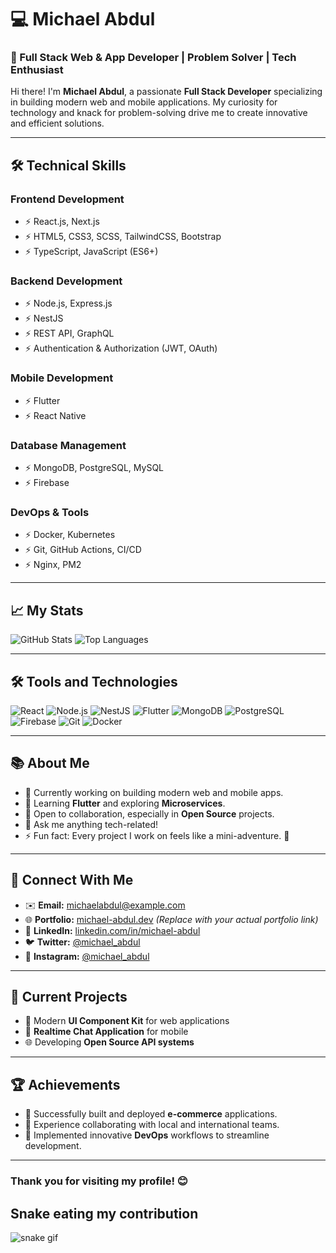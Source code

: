# 💻 Michael Abdul

### 🚀 Full Stack Web & App Developer | Problem Solver | Tech Enthusiast

Hi there! I'm **Michael Abdul**, a passionate **Full Stack Developer** specializing in building modern web and mobile applications. My curiosity for technology and knack for problem-solving drive me to create innovative and efficient solutions.

---

## 🛠️ Technical Skills

### **Frontend Development**
- ⚡ React.js, Next.js
- ⚡ HTML5, CSS3, SCSS, TailwindCSS, Bootstrap
- ⚡ TypeScript, JavaScript (ES6+)

### **Backend Development**
- ⚡ Node.js, Express.js
- ⚡ NestJS
- ⚡ REST API, GraphQL
- ⚡ Authentication & Authorization (JWT, OAuth)

### **Mobile Development**
- ⚡ Flutter
- ⚡ React Native

### **Database Management**
- ⚡ MongoDB, PostgreSQL, MySQL
- ⚡ Firebase

### **DevOps & Tools**
- ⚡ Docker, Kubernetes
- ⚡ Git, GitHub Actions, CI/CD
- ⚡ Nginx, PM2

---

## 📈 My Stats

![GitHub Stats](https://github-readme-stats.vercel.app/api?username=michael-abdul&show_icons=true&theme=radical&count_private=true)
![Top Languages](https://github-readme-stats.vercel.app/api/top-langs/?username=michael-abdul&layout=compact&theme=radical)

---

## 🛠️ Tools and Technologies

![React](https://img.shields.io/badge/-React-61DAFB?logo=react&logoColor=white&style=flat-square)
![Node.js](https://img.shields.io/badge/-Node.js-339933?logo=node.js&logoColor=white&style=flat-square)
![NestJS](https://img.shields.io/badge/-NestJS-E0234E?logo=nestjs&logoColor=white&style=flat-square)
![Flutter](https://img.shields.io/badge/-Flutter-02569B?logo=flutter&logoColor=white&style=flat-square)
![MongoDB](https://img.shields.io/badge/-MongoDB-47A248?logo=mongodb&logoColor=white&style=flat-square)
![PostgreSQL](https://img.shields.io/badge/-PostgreSQL-336791?logo=postgresql&logoColor=white&style=flat-square)
![Firebase](https://img.shields.io/badge/-Firebase-FFCA28?logo=firebase&logoColor=white&style=flat-square)
![Git](https://img.shields.io/badge/-Git-F05032?logo=git&logoColor=white&style=flat-square)
![Docker](https://img.shields.io/badge/-Docker-2496ED?logo=docker&logoColor=white&style=flat-square)

---

## 📚 About Me

- 🔭 Currently working on building modern web and mobile apps.
- 🌱 Learning **Flutter** and exploring **Microservices**.
- 👯 Open to collaboration, especially in **Open Source** projects.
- 💬 Ask me anything tech-related!
- ⚡ Fun fact: Every project I work on feels like a mini-adventure. 🚀

---

## 🔗 Connect With Me

- ✉️ **Email:** [michaelabdul@example.com](mailto:michaelabdul@example.com)
- 🌐 **Portfolio:** [michael-abdul.dev](https://michael-abdul.dev) *(Replace with your actual portfolio link)*
- 💼 **LinkedIn:** [linkedin.com/in/michael-abdul](https://linkedin.com/in/michael-abdul)
- 🐦 **Twitter:** [@michael_abdul](https://twitter.com/michael_abdul)
- 📸 **Instagram:** [@michael_abdul](https://instagram.com/michael_abdul)

---

## 🧠 Current Projects

- 🚀 Modern **UI Component Kit** for web applications
- 📱 **Realtime Chat Application** for mobile
- 🌐 Developing **Open Source API systems**

---

## 🏆 Achievements

- 🌟 Successfully built and deployed **e-commerce** applications.
- 🌟 Experience collaborating with local and international teams.
- 🌟 Implemented innovative **DevOps** workflows to streamline development.

---

### Thank you for visiting my profile! 😊


## Snake eating my contribution
![snake gif](https://github.com/michael-abdul/michael-abdul/blob/output/github-contribution-grid-snake.gif)

